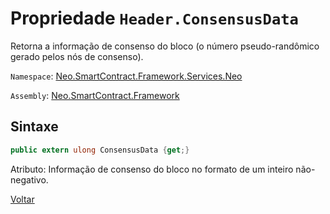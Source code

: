 # Propriedade `Header.ConsensusData`

Retorna a informação de consenso do bloco (o número pseudo-randômico gerado pelos nós de consenso).

`Namespace`: [Neo.SmartContract.Framework.Services.Neo](../../neo.md)

`Assembly`: [Neo.SmartContract.Framework](../../../dotnet.md)

## Sintaxe

```c#
public extern ulong ConsensusData {get;}
```

Atributo: Informação de consenso do bloco no formato de um inteiro não-negativo.



[Voltar](../header.md)
